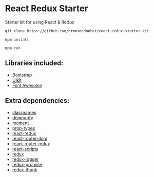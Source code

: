 # React Redux Starter

Starter kit for using React & Redux

`git clone https://github.com/bronsondunbar/react-redux-starter-kit`

`npm install`

`npm run`

## Libraries included:

- <a href="http://getbootstrap.com/" target="_blank">Bootstrap</a>
- <a href="https://getuikit.com/" target="_blank">UIkit</a>
- <a href="https://fontawesome.com/" target="_blank">Font Awesome</a>

## Extra dependencies:

- <a href="https://www.npmjs.com/package/classnames" target="_blank">classnames</a>
- <a href="https://www.npmjs.com/package/dompurify" target="_blank">dompurify</a>
- <a href="https://www.npmjs.com/package/moment" target="_blank">moment</a>
- <a href="https://www.npmjs.com/package/prop-types" target="_blank">prop-types</a>
- <a href="https://www.npmjs.com/package/react-redux" target="_blank">react-redux</a>
- <a href="https://www.npmjs.com/package/react-router-dom" target="_blank">react-router-dom</a>
- <a href="https://www.npmjs.com/package/react-router-redux" target="_blank">react-router-redux</a>
- <a href="https://www.npmjs.com/package/react-scripts" target="_blank">react-scripts</a>
- <a href="https://www.npmjs.com/package/redux" target="_blank">redux</a>
- <a href="https://www.npmjs.com/package/redux-logger" target="_blank">redux-logger</a>
- <a href="https://www.npmjs.com/package/redux-promise" target="_blank">redux-promise</a>
- <a href="https://www.npmjs.com/package/redux-thunk" target="_blank">redux-thunk</a>
